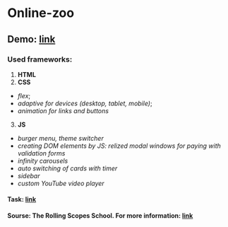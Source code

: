 # Online-zoo

## Demo: [link](https://balzamova.github.io/online-zoo/pages/main/)

### Used frameworks: </br>
1. **HTML**
2. **CSS**
*   *flex*;
*   *adaptive for devices (desktop, tablet, mobile)*;
*   *animation for links and buttons*
3. **JS**
*   *burger menu, theme switcher*
*   *creating DOM elements by JS: relized modal windows for paying with validation forms*
*   *infinity carousels*
*   *auto switching of cards with timer*
*   *sidebar*
*   *custom YouTube video player*

#### Task: [link](https://rolling-scopes-school.github.io/stage0/#/stage1/tasks/online-zoo/variant-2)

#### Sourse: The Rolling Scopes School. For more information: [link](https://rs.school/js/)
